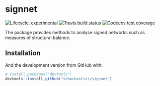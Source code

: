 
<!-- README.md is generated from README.Rmd. Please edit that file -->

# signnet

<!-- badges: start -->

[![Lifecycle:
experimental](https://img.shields.io/badge/lifecycle-experimental-orange.svg)](https://www.tidyverse.org/lifecycle/#experimental)
[![Travis build
status](https://travis-ci.org/schochastics/signnet.svg?branch=master)](https://travis-ci.org/schochastics/signnet)
[![Codecov test
coverage](https://codecov.io/gh/schochastics/signnet/branch/master/graph/badge.svg)](https://codecov.io/gh/schochastics/signnet?branch=master)
<!-- badges: end -->

The package provides methods to analyse signed networks such as measures
of structural
balance.

## Installation

<!-- You can install the released version of signnet from [CRAN](https://CRAN.R-project.org) with: -->

<!-- ``` r -->

<!-- install.packages("signnet") -->

<!-- ``` -->

And the development version from GitHub with:

``` r
# install.packages("devtools")
devtools::install_github("schochastics/signnet")
```
